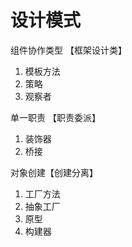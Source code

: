 # 设计模式

组件协作类型 【框架设计类】

1. 模板方法
2. 策略
3. 观察者

单一职责 【职责委派】

1. 装饰器
2. 桥接

对象创建【创建分离】

1. 工厂方法
2. 抽象工厂
3. 原型
4. 构建器

